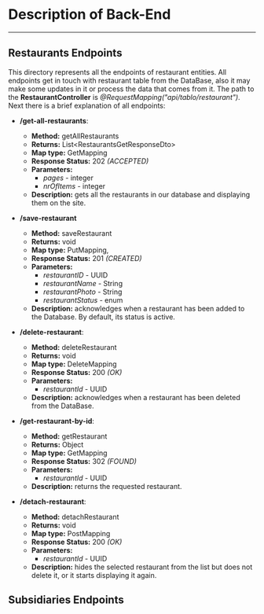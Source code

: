 # Description of Back-End
***
## Restaurants Endpoints

This directory represents all the endpoints of restaurant entities. All endpoints
get in touch with restaurant table from the DataBase, also it may make some updates in 
it or process the data that comes from it. The path to the **RestaurantController**
is *@RequestMapping("api/tablo/restaurant")*. Next there is a brief explanation of all
endpoints:

* **/get-all-restaurants**: 
  * **Method:** getAllRestaurants
  * **Returns:** List\<RestaurantsGetResponseDto>
  * **Map type:** GetMapping
  * **Response Status:** 202 *(ACCEPTED)*
  * **Parameters:**
    * *pages* - integer
    * *nrOfItems* - integer  
  * **Description:** gets all the restaurants in our database and displaying them on the site. 

* **/save-restaurant** 
  * **Method:** saveRestaurant
  * **Returns:** void
  * **Map type:** PutMapping,
  * **Response Status:** 201 *(CREATED)*
  * **Parameters:** 
    * *restaurantID* - UUID
    * *restaurantName* - String
    * *restaurantPhoto* - String
    * *restaurantStatus* - enum
  * **Description:** acknowledges when a restaurant has been added to the Database. By default, its status is active.

* **/delete-restaurant**:
    * **Method:** deleteRestaurant
    * **Returns:** void
    * **Map type:** DeleteMapping
    * **Response Status:** 200 *(OK)*
    * **Parameters:**
        * *restaurantId* - UUID
    * **Description:** acknowledges when a restaurant has been deleted from the DataBase.

* **/get-restaurant-by-id**:
    * **Method:** getRestaurant
    * **Returns:** Object
    * **Map type:** GetMapping
    * **Response Status:** 302 *(FOUND)*
    * **Parameters:**
        * *restaurantId* - UUID
    * **Description:** returns the requested restaurant.

* **/detach-restaurant**:
    * **Method:** detachRestaurant
    * **Returns:** void
    * **Map type:** PostMapping
    * **Response Status:** 200 *(OK)*
    * **Parameters:**
        * *restaurantId* - UUID
    * **Description:** hides the selected restaurant from the list
      but does not delete it, or it starts displaying it again.

## Subsidiaries Endpoints